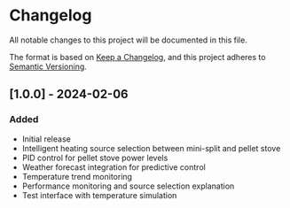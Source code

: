 # Changelog

All notable changes to this project will be documented in this file.

The format is based on [Keep a Changelog](https://keepachangelog.com/en/1.0.0/),
and this project adheres to [Semantic Versioning](https://semver.org/spec/v2.0.0.html).

## [1.0.0] - 2024-02-06

### Added
- Initial release
- Intelligent heating source selection between mini-split and pellet stove
- PID control for pellet stove power levels
- Weather forecast integration for predictive control
- Temperature trend monitoring
- Performance monitoring and source selection explanation
- Test interface with temperature simulation